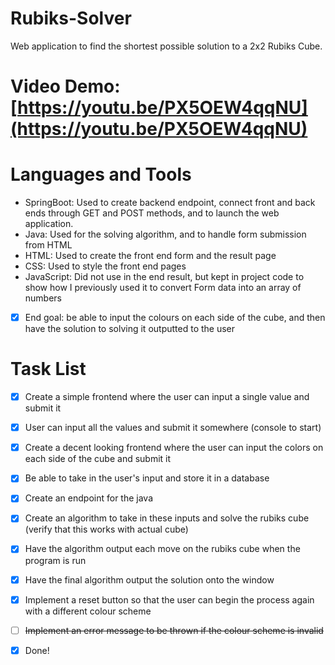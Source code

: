 # Rubiks-Solver
Web application to find the shortest possible solution to a 2x2 Rubiks Cube. 

# Video Demo: [https://youtu.be/PX5OEW4qqNU](https://youtu.be/PX5OEW4qqNU)

# Languages and Tools
- SpringBoot: Used to create backend endpoint, connect front and back ends through GET and POST methods, and to launch the web application.
- Java: Used for the solving algorithm, and to handle form submission from HTML
- HTML: Used to create the front end form and the result page
- CSS: Used to style the front end pages
- JavaScript: Did not use in the end result, but kept in project code to show how I previously used it to convert Form data into an array of numbers




- [x] End goal: be able to input the colours on each side of the cube, and then have the solution to solving it outputted to the user

# Task List
- [x] Create a simple frontend where the user can input a single value and submit it
- [x] User can input all the values and submit it somewhere (console to start)
- [x] Create a decent looking frontend where the user can input the colors on each side of the cube and submit it
- [x] Be able to take in the user's input and store it in a database
- [x] Create an endpoint for the java
- [x] Create an algorithm to take in these inputs and solve the rubiks cube (verify that this works with actual cube)
- [x] Have the algorithm output each move on the rubiks cube when the program is run
- [x] Have the final algorithm output the solution onto the window
- [x] Implement a reset button so that the user can begin the process again with a different colour scheme
- [ ] ~~Implement an error message to be thrown if the colour scheme is invalid~~
- [x] Done!

